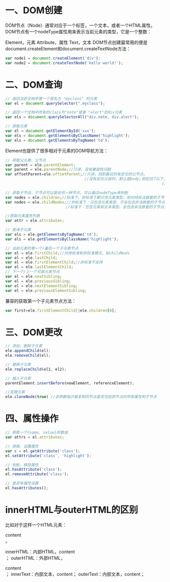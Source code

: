 # 一、DOM创建

DOM节点（Node）通常对应于一个标签，一个文本，或者一个HTML属性。DOM节点有一个nodeType属性用来表示当前元素的类型，它是一个整数：

Element，元素
Attribute，属性
Text，文本
DOM节点创建最常用的便是document.createElement和document.createTextNode方法：
```js
var node1 = document.createElement('div');
var node2 = document.createTextNode('hello world!');
```

# 二、DOM查询
```js
// 返回当前文档中第一个类名为 "myclass" 的元素
var el = document.querySelector(".myclass");

// 返回一个文档中所有的class为"note"或者 "alert"的div元素
var els = document.querySelectorAll("div.note, div.alert");

// 获取元素
var el = document.getElementById('xxx');
var els = document.getElementsByClassName('highlight');
var els = document.getElementsByTagName('td');
```

Element也提供了很多相对于元素的DOM导航方法：
```js
// 获取父元素、父节点
var parent = ele.parentElement;
var parent = ele.parentNode;//只读，没有兼容性问题
var offsetParent=ele.offsetParent;//只读，找到最近的有定位的父节点。
　　　　　　　　　　　　　　　　　　　　　//没有定位父级时，默认是body;但在IE7以下，如果当前元素没有定位属性，返回body，如果有，返回HTML;
　　　　　　　　　　　　　　　　　　　　　　　　　　　　　　　　　　　　　　　　　 //如果当前元素某个父级触发了haslayout，则返回触发了haslayout这个元素。

// 获取子节点，子节点可以是任何一种节点，可以通过nodeType来判断
var nodes = ele.children;//标准下、非标准下都只含元素类型，但对待非法嵌套的子节点，处理方式与childNodes一致。   
var nodes = ele.childNodes;//非标准下：只包含元素类型，不会包含非法嵌套的子节点。
　　　　　　　　　　　　　　　　//标准下：包含元素和文本类型，会包含非法嵌套的子节点。 

//获取元素属性列表
var attr = ele.attributes;

// 查询子元素
var els = ele.getElementsByTagName('td');
var els = ele.getElementsByClassName('highlight');

// 当前元素的第一个/最后一个子元素节点
var el = ele.firstChild;//对待标准和非标准模式，如childNods
var el = ele.lastChild;
var el = ele.firstElementChild;//非标准不支持
var el = ele.lastElementChild;
// 下一个/上一个兄弟元素节点
var el = ele.nextSibling;
var el = ele.previousSibling;
var el = ele.nextElementSibling;
var el = ele.previousElementSibling;
```
 

兼容的获取第一个子元素节点方法：
```js
var first=ele.firstElementChild||ele.children[0];
```
 

# 三、DOM更改
```js
// 添加、删除子元素
ele.appendChild(el);
ele.removeChild(el);

// 替换子元素
ele.replaceChild(el1, el2);

// 插入子元素
parentElement.insertBefore(newElement, referenceElement);

//克隆元素
ele.cloneNode(true) //该参数指示被复制的节点是否包括原节点的所有属性和子节点
```
 

# 四、属性操作
```js
// 获取一个{name, value}的数组
var attrs = el.attributes;

// 获取、设置属性
var c = el.getAttribute('class');
el.setAttribute('class', 'highlight');

// 判断、移除属性
el.hasAttribute('class');
el.removeAttribute('class');

// 是否有属性设置
el.hasAttributes();     
```


# innerHTML与outerHTML的区别
 比如对于这样一个HTML元素：<div>content<br/></div>。

innerHTML：内部HTML，content<br/>；
outerHTML：外部HTML，<div>content<br/></div>；
innerText：内部文本，content；
outerText：内部文本，content；












